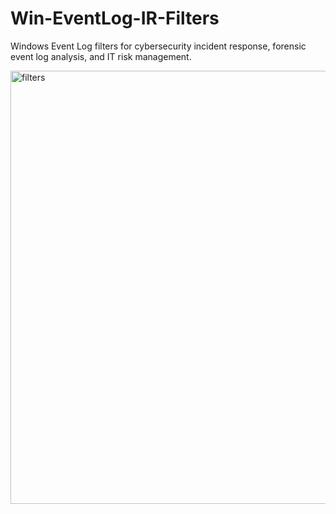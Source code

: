 # Win-EventLog-IR-Filters
Windows Event Log filters for cybersecurity incident response, forensic event log analysis, and IT risk management.

<img width="693" alt="filters" src="https://github.com/user-attachments/assets/95705dd4-308d-4d8e-bda8-25a1812d40f8" />
